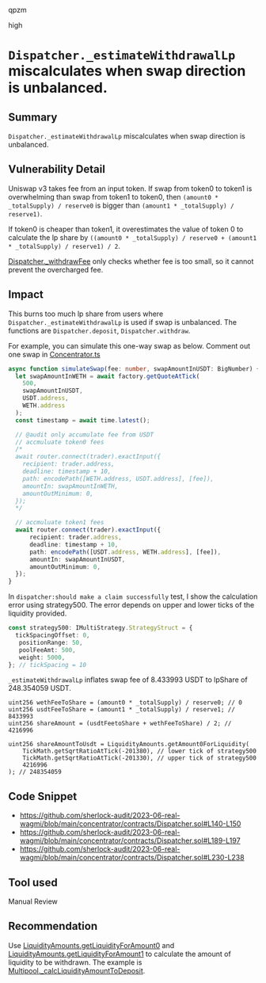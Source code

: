 qpzm

high

# `Dispatcher._estimateWithdrawalLp` miscalculates when swap direction is unbalanced.

## Summary
`Dispatcher._estimateWithdrawalLp` miscalculates when swap direction is unbalanced.

## Vulnerability Detail
Uniswap v3 takes fee from an input token. If swap from token0 to token1 is overwhelming than swap from token1 to token0, then `(amount0 * _totalSupply) / reserve0` is bigger than `(amount1 * _totalSupply) / reserve1)`.

If token0 is cheaper than token1, it overestimates the value of token 0 to calculate the lp share by `((amount0 * _totalSupply) / reserve0 + (amount1 * _totalSupply) / reserve1) / 2`.

[Dispatcher._withdrawFee](https://github.com/sherlock-audit/2023-06-real-wagmi/blob/main/concentrator/contracts/Dispatcher.sol#L152) only checks whether fee is too small, so it cannot prevent the overcharged fee.

## Impact
This burns too much lp share from users where `Dispatcher._estimateWithdrawalLp` is used if swap is unbalanced. The functions are `Dispatcher.deposit`, `Dispatcher.withdraw`.

For example, you can simulate this one-way swap as below.
Comment out one swap in [Concentrator.ts](https://github.com/sherlock-audit/2023-06-real-wagmi/blob/main/concentrator/test/Concentrator.ts#L188.
)
```typescript
async function simulateSwap(fee: number, swapAmountInUSDT: BigNumber) {
  let swapAmountInWETH = await factory.getQuoteAtTick(
    500,
    swapAmountInUSDT,
    USDT.address,
    WETH.address
  );
  const timestamp = await time.latest();

  // @audit only accumulate fee from USDT
  // accmuluate token0 fees
  /*
  await router.connect(trader).exactInput({
    recipient: trader.address,
    deadline: timestamp + 10,
    path: encodePath([WETH.address, USDT.address], [fee]),
    amountIn: swapAmountInWETH,
    amountOutMinimum: 0,
  });
  */

  // accmuluate token1 fees
  await router.connect(trader).exactInput({
      recipient: trader.address,
      deadline: timestamp + 10,
      path: encodePath([USDT.address, WETH.address], [fee]),
      amountIn: swapAmountInUSDT,
      amountOutMinimum: 0,
  });
}
```

In `dispatcher:should make a claim successfully` test, I show the calculation error using strategy500. The error depends on upper and lower ticks of the liquidity provided.
```typescript
const strategy500: IMultiStrategy.StrategyStruct = {
  tickSpacingOffset: 0,
   positionRange: 50,
   poolFeeAmt: 500,
   weight: 5000,
}; // tickSpacing = 10
```

`_estimateWithdrawalLp` inflates swap fee of 8.433993 USDT to lpShare of 248.354059 USDT.
```solidity
uint256 wethFeeToShare = (amount0 * _totalSupply) / reserve0; // 0
uint256 usdtFeeToShare = (amount1 * _totalSupply) / reserve1; // 8433993
uint256 shareAmount = (usdtFeetoShare + wethFeeToShare) / 2; // 4216996

uint256 shareAmountToUsdt = LiquidityAmounts.getAmount0ForLiquidity(
    TickMath.getSqrtRatioAtTick(-201380), // lower tick of strategy500
    TickMath.getSqrtRatioAtTick(-201330), // upper tick of strategy500
    4216996
); // 248354059
```


## Code Snippet
- https://github.com/sherlock-audit/2023-06-real-wagmi/blob/main/concentrator/contracts/Dispatcher.sol#L140-L150
- https://github.com/sherlock-audit/2023-06-real-wagmi/blob/main/concentrator/contracts/Dispatcher.sol#L189-L197
- https://github.com/sherlock-audit/2023-06-real-wagmi/blob/main/concentrator/contracts/Dispatcher.sol#L230-L238

## Tool used

Manual Review

## Recommendation
Use [LiquidityAmounts.getLiquidityForAmount0](https://github.com/sherlock-audit/2023-06-real-wagmi/blob/main/concentrator/contracts/vendor0.8/uniswap/LiquidityAmounts.sol#L21) and [LiquidityAmounts.getLiquidityForAmount1](https://github.com/sherlock-audit/2023-06-real-wagmi/blob/main/concentrator/contracts/vendor0.8/uniswap/LiquidityAmounts.sol#L38) to calculate the amount of liquidity to be withdrawn. The example is [Multipool._calcLiquidityAmountToDeposit](https://github.com/sherlock-audit/2023-06-real-wagmi/blob/main/concentrator/contracts/Multipool.sol#L319).